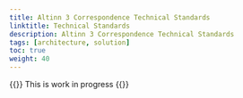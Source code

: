 ```yaml
---
title: Altinn 3 Correspondence Technical Standards
linktitle: Technical Standards
description: Altinn 3 Correspondence Technical Standards
tags: [architecture, solution]
toc: true
weight: 40
---
```


{{<notice warning>}} <!-- info -->
This is work in progress
{{</notice>}}
